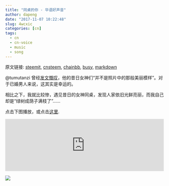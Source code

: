 ```yaml
---
title: "同桌的你 - 华语好声音"
author: dapeng
date: "2017-11-07 10:22:48"
slug: 4wcxic
categories: [cn]
tags: 
  - cn
  - cn-voice
  - music
  - song
---
```


原文链接: [steemit](https://steemit.com/cn/@dapeng/4wcxic), [cnsteem](https://cnsteem.com/cn/@dapeng/4wcxic), [chainbb](https://chainbb.com/cn/@dapeng/4wcxic), [busy](https://busy.org/cn/@dapeng/4wcxic), [markdown](https://raw.githubusercontent.com/pzhaonet/steem_mirror/master/content/post/4wcxic.md)

@tumutanzi 曾经[发文慨叹](https://steemit.com/cn/@tumutanzi/6ncvsc)，他的昔日女神们“并不是照片中的那般美丽模样”。对于已婚男人来说，这其实是幸运的。

相比之下，我就比较惨，遇见昔日的女神同桌，发现人家依旧光鲜亮丽，而我自己却是“绿树成荫子满枝了”……

点击下图播放，或点击[这里](http://node.kg.qq.com/play?s=GOw8gwGzT8xVKG2q&g_f=personal).

<iframe width="100%" height="166" scrolling="no" frameborder="no" src="https://w.soundcloud.com/player/?url=https%3A//api.soundcloud.com/tracks/352318112&amp;color=%23ff5500&amp;auto_play=false&amp;hide_related=false&amp;show_comments=true&amp;show_user=true&amp;show_reposts=false&amp;show_teaser=true"></iframe>

![](https://c1.staticflickr.com/3/2151/2141447534_0211219e90_b.jpg)
